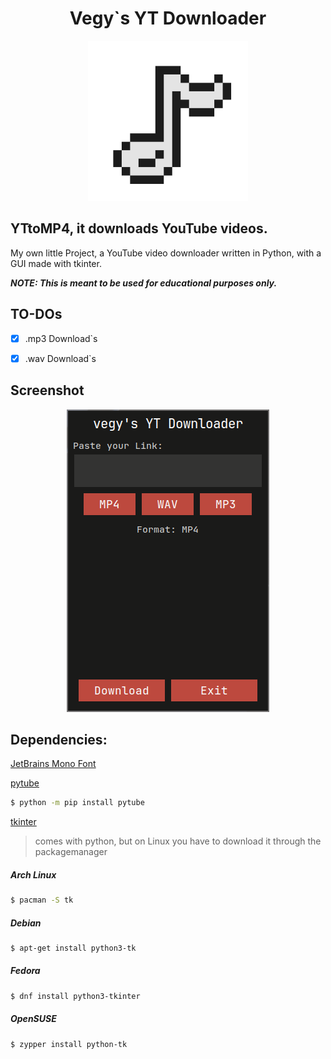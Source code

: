 <div align="center">
  <p>
    <h1>Vegy`s YT Downloader</h1>
  </p>
  <p>
    <a href="#"><img src="https://raw.githubusercontent.com/dasvegy/YTtoMP4/main/assets/img/icon_scaled.png" width="256" height="256" alt="pytube logo" /></a>
  </p>
</div>

## YTtoMP4, it downloads YouTube videos.
My own little Project, a YouTube video downloader written in Python, with a GUI made with tkinter.

***NOTE: This is meant to be used for educational purposes only.***

## TO-DOs
- [X] .mp3 Download`s
- [X] .wav Download`s


## Screenshot
<div align="center">
  <p>
    <a href="#"><img src="https://raw.githubusercontent.com/dasvegy/YTtoMP4/main/assets/img/Screenshot.png" width="324" height="484" alt="pytube logo" /></a>
  </p>
</div>

## Dependencies:
[JetBrains Mono Font](https://www.jetbrains.com/lp/mono/)

[pytube](https://github.com/pytube/pytube)
```bash
$ python -m pip install pytube
```

[tkinter](https://docs.python.org/3/library/tkinter.html)
  > comes with python, but on Linux you have to download it through the packagemanager

##### Arch Linux
```bash
$ pacman -S tk
```

##### Debian
```bash
$ apt-get install python3-tk
```

##### Fedora
```bash
$ dnf install python3-tkinter
```

##### OpenSUSE
```bash
$ zypper install python-tk
```
